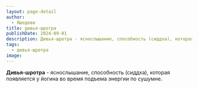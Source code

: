 ```yaml
---
layout: page-detail
author:
  - Яшодеви
title: дивья-шротра
publishDate: 2024-09-01
description: Дивья-шротра - яснослышание, способность (сиддха), которая появляется у йогина во время подъема энергии по сушумне.
tags:
  - дивья-шротра
image:
---
```

**Дивья-шротра** - яснослышание, способность (сиддха), которая появляется у йогина во время подъема энергии по сушумне.

